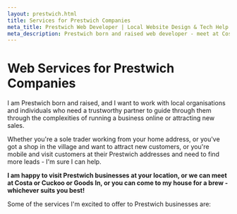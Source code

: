 ```yaml
---
layout: prestwich.html
title: Services for Prestwich Companies
meta_title: Prestwich Web Developer | Local Website Design & Tech Help
meta_description: Prestwich born and raised web developer - meet at Costa or Cuckoo for a brew - websites, SEO, tech advice for local businesses - 50% off for charities
---
```


# Web Services for Prestwich Companies

I am Prestwich born and raised, and I want to work with local organisations and individuals who need a trustworthy partner to guide through them through the complexities of running a business online or attracting new sales.

Whether you're a sole trader working from your home address, or you've got a shop in the village and want to attract new customers, or you're mobile and visit customers at their Prestwich addresses and need to find more leads - I'm sure I can help.

**I am happy to visit Prestwich businesses at your location, or we can meet at Costa or Cuckoo or Goods In, or you can come to my house for a brew - whichever suits you best!**

Some of the services I'm excited to offer to Prestwich businesses are:
